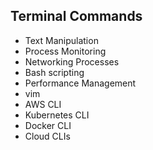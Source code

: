 ## Terminal Commands 

- Text Manipulation
- Process Monitoring
- Networking Processes
- Bash scripting
- Performance Management
- vim
- AWS CLI
- Kubernetes CLI
- Docker CLI
- Cloud CLIs
